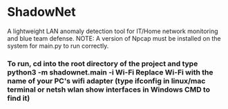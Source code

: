 # ShadowNet

A lightweight LAN anomaly detection tool for IT/Home network monitoring and blue team defense. 
NOTE: A version of Npcap must be installed on the system for main.py to run correctly.

### To run, cd into the root directory of the project and type python3 -m shadownet.main -i Wi-Fi  Replace Wi-Fi with the name of your PC's wifi adapter (type ifconfig in linux/mac terminal or netsh wlan show interfaces in Windows CMD to find it)